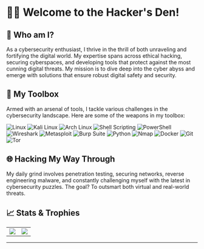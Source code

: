 # 🕵️‍♂️ Welcome to the Hacker's Den!

## 👤 Who am I?

As a cybersecurity enthusiast, I thrive in the thrill of both unraveling and fortifying the digital world. My expertise spans across ethical hacking, securing cyberspaces, and developing tools that protect against the most cunning digital threats. My mission is to dive deep into the cyber abyss and emerge with solutions that ensure robust digital safety and security.

## 🧰 My Toolbox

Armed with an arsenal of tools, I tackle various challenges in the cybersecurity landscape. Here are some of the weapons in my toolbox:

![Linux](https://img.shields.io/badge/linux-%23FCC624.svg?style=for-the-badge&logo=linux&logoColor=black) ![Kali Linux](https://img.shields.io/badge/Kali%20Linux-%2314354C.svg?style=for-the-badge&logo=kali-linux&logoColor=white) ![Arch Linux](https://img.shields.io/badge/Arch%20Linux-1793D1?style=for-the-badge&logo=arch-linux&logoColor=white) ![Shell Scripting](https://img.shields.io/badge/shell%20script-%23121011.svg?style=for-the-badge&logo=gnu-bash&logoColor=white) ![PowerShell](https://img.shields.io/badge/PowerShell-5391FE?style=for-the-badge&logo=powershell&logoColor=white) ![Wireshark](https://img.shields.io/badge/Wireshark-1679A7?style=for-the-badge&logo=wireshark&logoColor=white) ![Metasploit](https://img.shields.io/badge/Metasploit-000000?style=for-the-badge&logo=metasploit&logoColor=red)
![Burp Suite](https://img.shields.io/badge/Burp%20Suite-FF5733?style=for-the-badge&logo=burp-suite&logoColor=white) ![Python](https://img.shields.io/badge/python-%2314354C.svg?style=for-the-badge&logo=python&logoColor=white) ![Nmap](https://img.shields.io/badge/Nmap-4682B4?style=for-the-badge&logo=nmap&logoColor=white)
![Docker](https://img.shields.io/badge/Docker-2496ED?style=for-the-badge&logo=docker&logoColor=white)
![Git](https://img.shields.io/badge/Git-F05032?style=for-the-badge&logo=git&logoColor=white)
![Tor](https://img.shields.io/badge/Tor-7D4698?style=for-the-badge&logo=tor-project&logoColor=white)

## 🌐 Hacking My Way Through

My daily grind involves penetration testing, securing networks, reverse engineering malware, and constantly challenging myself with the latest in cybersecurity puzzles. The goal? To outsmart both virtual and real-world threats.

## 📈 Stats & Trophies

<table>
  <tr>
    <td><img src="https://github-readme-stats.vercel.app/api?username=YourUsername&show_icons=true&theme=dark" /></td>
    <td><img src="https://github-readme-streak-stats.herokuapp.com/?user=YourUsername&theme=dark"/></td>
  </tr>
</table>

---
